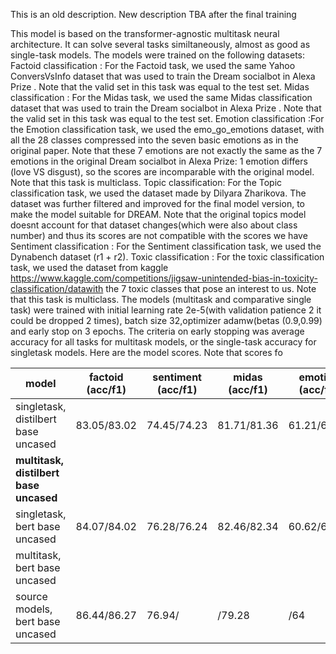 This is an old description. New description TBA after the final training

This model is based on the transformer-agnostic multitask neural architecture. 
It can solve several tasks similtaneously, almost as good as single-task models.
The models were trained on the following datasets:
Factoid classification : For the Factoid task, we used the same Yahoo ConversVsInfo dataset that was used to train the Dream socialbot in Alexa Prize . Note that the valid set in this task was equal to the test set. 
Midas classification : For the Midas task, we used the same Midas classification dataset that was used to train the Dream socialbot in Alexa Prize . Note that the valid set in this task was equal to the test set. 
Emotion classification :For the Emotion classification task, we used the emo_go_emotions dataset, with all the 28 classes compressed into the seven basic emotions as in the original paper. Note that these 7 emotions are not exactly the same as the 7 emotions in the original Dream socialbot in Alexa Prize: 1 emotion differs (love VS disgust), so the scores are incomparable with the original model. Note that this task is multiclass. 
Topic classification: For the Topic classification task, we used the dataset made by Dilyara Zharikova. The dataset was further filtered and improved for the final model version, to make the model suitable for DREAM.
Note that the original topics model doesnt account for that dataset changes(which were also about class number) and thus its scores are not compatible with the scores we have
Sentiment classification : For the Sentiment classification task, we used the Dynabench dataset (r1 + r2). 
Toxic classification : For the toxic classification task, we used the dataset from kaggle https://www.kaggle.com/competitions/jigsaw-unintended-bias-in-toxicity-classification/datawith the 7 toxic classes that pose an interest to us. Note that this task is multiclass.
The models (multitask and comparative single task) were trained with initial learning rate 2e-5(with validation patience 2 it could be dropped 2 times), batch size 32,optimizer adamw(betas (0.9,0.99) and early stop on 3 epochs. The criteria on early stopping was average accuracy for all tasks for multitask models, or the single-task accuracy for singletask models. 
Here are the model scores. Note that scores fo

| model                                  | factoid  (acc/f1) | sentiment (acc/f1) | midas (acc/f1) | emotion (acc/f1) | toxic(acc/f1) | topics (acc/f1) |
|----------------------------------------|-------------------|--------------------|----------------|------------------|---------------|-----------------|
| singletask, distilbert base uncased    | 83.05/83.02       | 74.45/74.23        | 81.71/81.36    | 61.21/68.07      | 91.54/61.95   | 79.82/79.75     |
| **multitask, distilbert base uncased** |                   |                    |                |                  |               |                 |
| singletask, bert base uncased          | 84.07/84.02       | 76.28/76.24        | 82.46/82.34    | 60.62/66.52      | 93.59/67.69   | 80.3/80.25      |
| multitask, bert base uncased           |                   |                    |                |                  |               |                 |
| source models, bert base uncased       | 86.44/86.27       | 76.94/             | /79.28         | /64              | to eval       | incompatible    |

